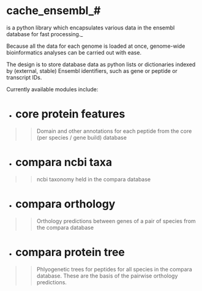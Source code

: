 # cache\_ensembl_#
is a python library which encapsulates various data in the ensembl database for fast processing._

Because all the data for each genome is loaded at once, genome-wide bioinformatics analyses can be carried out with ease.

The design is to store database data as python lists or dictionaries indexed by (external, stable) Ensembl identifiers, such as gene or peptide or transcript IDs.

Currently available modules include:
  * # core protein features #
> > Domain and other annotations for each peptide from the core (per species / gene build) database

  * # compara ncbi taxa #
> > ncbi taxonomy held in the compara database

  * # compara orthology #
> > Orthology predictions between genes of a pair of species from the compara database

  * # compara protein tree #
> > Phlyogenetic trees for peptides for all species in the compara database. These are the basis of the pairwise orthology predictions.